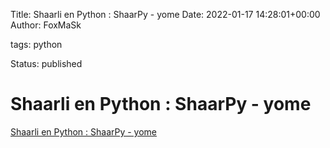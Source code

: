 Title: Shaarli en Python : ShaarPy - yome
Date: 2022-01-17 14:28:01+00:00
Author: FoxMaSk 

tags: python

Status: published





# Shaarli en Python : ShaarPy - yome

[Shaarli en Python : ShaarPy - yome](https://links.yome.ch/?YJiIQg)

